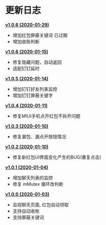 # 更新日志

**[v1.0.6 (2020-01-29)](https://github.com/B0y1n4o4/LuckyMoney/releases/download/v1.0.7/app-release.apk)**
- 增加红包屏蔽关键词 已过期
- 增加收账判断

**[v1.0.6 (2020-01-15)](https://github.com/B0y1n4o4/LuckyMoney/releases/download/v1.0.6/app-release.apk)**
- 修复隐藏问题，自动返回
- 适配钉钉延时

**[v1.0.5 (2020-01-14)](https://github.com/B0y1n4o4/LuckyMoney/releases/download/v1.0.5/app-release.apk)**
- 增加钉钉好友列表监控
- 增加钉钉屏蔽关键字

**[v1.0.4 (2020-01-11)](https://github.com/B0y1n4o4/LuckyMoney/releases/download/v1.0.4/app-release.apk)**
- 修复MIUI手机点开红包不拆开问题

**[v1.0.3 (2020-01-10)](https://github.com/B0y1n4o4/LuckyMoney/releases/download/v1.0.3/app-release.apk)**
- 修复漏包、漏点开按钮情况

**[v1.0.2 (2020-01-10)](https://github.com/B0y1n4o4/LuckyMoney/releases/download/v1.0.2/app-release.apk)**
- 修复新红包UI界面变化产生的BUG(重复点击)

**[v1.0.1 (2020-01-04)](https://github.com/B0y1n4o4/LuckyMoney/releases/download/v1.0.1/app-release.apk)**
- 增加聊天列表的监控
- 修复 mMutex 循环改判断

**[v1.0.0 (2020-01-03)](https://github.com/B0y1n4o4/LuckyMoney/releases/download/v1.0/app-release.apk)**
- 监视聊天页面, 红包自动领取
- 支持自动收账
- 支持屏蔽关键词
